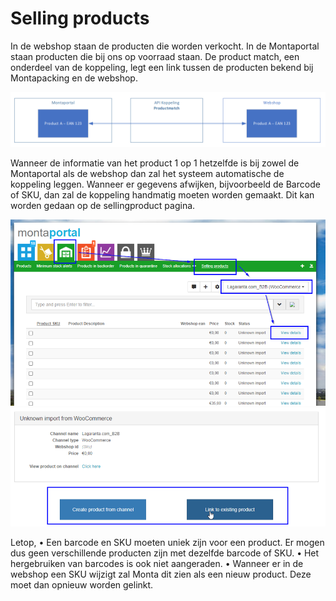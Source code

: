 # Selling products

In de webshop staan de producten die worden verkocht. In de Montaportal staan producten die bij ons op voorraad staan. De product match, een onderdeel van de koppeling, legt een link tussen de producten bekend bij Montapacking en de webshop.

![image.png](../../../Attachments/image-a774d65b-47d2-4991-8b30-748eac236fb4.png)

Wanneer de informatie van het product 1 op 1 hetzelfde is bij zowel de Montaportal als de webshop dan zal het systeem automatische de koppeling leggen. Wanneer er gegevens afwijken, bijvoorbeeld de Barcode of SKU, dan zal de koppeling handmatig moeten worden gemaakt. Dit kan worden gedaan op de sellingproduct pagina.

![image.png](../../../Attachments/image-d3dacaf3-c7a5-492b-8c2e-f1074c2bb3ee.png)
![image.png](../../../Attachments/image-a13768a9-fb47-4e79-aa8e-c52876fcb252.png)

Letop,
•	Een barcode en SKU moeten uniek zijn voor een product. Er mogen dus geen verschillende producten zijn met dezelfde barcode of SKU.
•	Het hergebruiken van barcodes is ook niet aangeraden.
•	Wanneer er in de webshop een SKU wijzigt zal Monta dit zien als een nieuw product. Deze moet dan opnieuw worden gelinkt.
